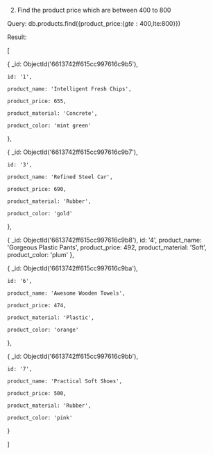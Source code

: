 2. Find the product price which are between 400 to 800

Query:   db.products.find({product_price:{$gte:400,$lte:800}})

Result:

[

  {
    _id: ObjectId('6613742ff615cc997616c9b5'),
    
    id: '1',
    
    product_name: 'Intelligent Fresh Chips',
    
    product_price: 655,
    
    product_material: 'Concrete',
    
    product_color: 'mint green'
    
  },
  
  {
    _id: ObjectId('6613742ff615cc997616c9b7'),
    
    id: '3',
    
    product_name: 'Refined Steel Car',
    
    product_price: 690,
    
    product_material: 'Rubber',
    
    product_color: 'gold'
    
  },
  
  {
    _id: ObjectId('6613742ff615cc997616c9b8'),
    id: '4',
    product_name: 'Gorgeous Plastic Pants',
    product_price: 492,
    product_material: 'Soft',
    product_color: 'plum'
  },
  
  {
    _id: ObjectId('6613742ff615cc997616c9ba'),
    
    id: '6',
    
    product_name: 'Awesome Wooden Towels',
    
    product_price: 474,
    
    product_material: 'Plastic',
    
    product_color: 'orange'
    
  },
  
  {
    _id: ObjectId('6613742ff615cc997616c9bb'),
    
    id: '7',
    
    product_name: 'Practical Soft Shoes',
    
    product_price: 500,
    
    product_material: 'Rubber',

    product_color: 'pink'
    
  }
  
]
